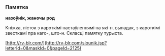 ### Памятка
**назоўнік, жаночы род**

Кніжка, лісток з кароткімі настаўленнямі на які-н. выпадак, з кароткімі звесткамі пра каго-, што-н. Скласці памятку турыста.

<a rel="author">[http://rv-blr.com/](http://rv-blr.com/slounik.jsp?letterId=0&maskId=0&pageId=2125)</a>
